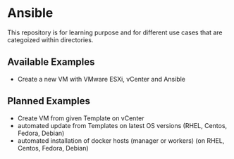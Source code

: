 # Ansible

This repository is for learning purpose and for different use cases that are categoized within directories.

## Available Examples

* Create a new VM with VMware ESXi, vCenter and Ansible

## Planned Examples

* Create VM from given Template on vCenter
* automated update from Templates on latest OS versions (RHEL, Centos, Fedora, Debian)
* automated installation of docker hosts (manager or workers) (on RHEL, Centos, Fedora, Debian)